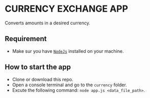 # CURRENCY EXCHANGE APP

Converts amounts in a desired currency.

## Requirement

- Make sur you have [`NodeJs`](https://nodejs.org/en/download/) installed on your machine.

## How to start the app

- Clone or download this repo.
- Open a console terminal and go to the `currency` folder.
- Excute the following command: `node app.js <data_file_path>`.
